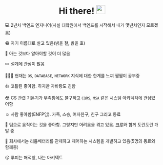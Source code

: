 <h1 align="center"> Hi there! <img src="https://media.giphy.com/media/hvRJCLFzcasrR4ia7z/giphy.gif" width="29px"></h1>

💻 2년차 백엔드 엔지니어(사실 대학원에서 백엔드를 시작해서 내가 몇년차인지 모르겠음)

😁 자기 이름대로 살고 있음(밝을 철, 밝을 호)

🌱 아는 것보다 알아야할 것이 더 많음

✏️ 설계에 관심이 많음

🏋🏿‍♀️ 현재는 `OS`, `DATABASE`, `NETWORK` 지식에 대한 한계를 느껴 짬짬이 공부중

👍 코틀린 좋아함. 하지만 자바랑도 친함

😳 CS 관련 기본기가 부족함에도 불구하고 `CQRS`, `MSA` 같은 시스템 아키텍처에 관심있어함

☺️ 사람 좋아함(ENFP임). 가족, 스승, 여자친구, 친구 그리고 동료

🐒 팀으로 움직이는 것을 좋아함. 그렇지만 어려움을 겪고 있음. [크루](https://github.com/develop-playground)와 함께 도란도란 개발 중

👊 회사에서는 리튬배터리를 관제하고 제어하는 시스템을 개발하고 있음(5명의 동료와 함께중)

😚 루피는 해적왕, 나는 아키텍트
